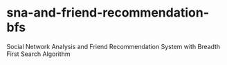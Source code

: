 # sna-and-friend-recommendation-bfs
Social Network Analysis and Friend Recommendation System with Breadth First Search Algorithm
